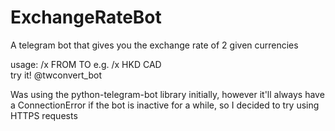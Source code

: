 # ExchangeRateBot
A telegram bot that gives you the exchange rate of 2 given currencies

usage: /x FROM TO e.g. /x HKD CAD \
try it! @twconvert_bot

Was using the python-telegram-bot library initially, however it'll always have a ConnectionError if the bot is inactive for a while, so I decided to try using HTTPS requests
